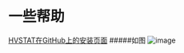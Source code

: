 # 一些帮助
[HVSTAT在GitHub上的安装页面](https://github.com/GaryMcNabb/HVSTAT/releases)
#####如图
![image](https://raw.githubusercontent.com/dodying/Dodying-UserJs/master/HV_AutoAttack/%E5%AE%89%E8%A3%85%E9%A1%B5%E9%9D%A2.png)
